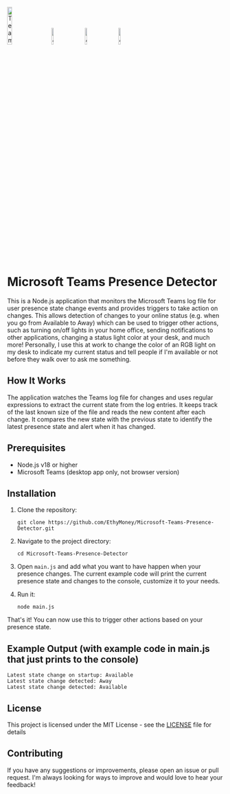 <p align="left">
  <img src="https://upload.wikimedia.org/wikipedia/commons/thumb/c/c9/Microsoft_Office_Teams_%282018%E2%80%93present%29.svg/2203px-Microsoft_Office_Teams_%282018%E2%80%93present%29.svg.png" alt="Teams Logo" width="15%" height="auto">
  &nbsp;&nbsp;&nbsp;&nbsp;&nbsp;
  <img src="https://static.wixstatic.com/media/d98092_967d2f1b524e423c8c5c5644ea740e8e~mv2.png/v1/fill/w_450,h_448,al_c,q_85,usm_0.66_1.00_0.01,enc_auto/d98092_967d2f1b524e423c8c5c5644ea740e8e~mv2.png" alt="Available Icon" width="10%" height="auto">
  &nbsp;&nbsp;&nbsp;&nbsp;&nbsp;
  <img src="https://static.wixstatic.com/media/d98092_b176baa20fcb427daec31fe967c0acf7~mv2.png/v1/fill/w_450,h_448,al_c,q_85,usm_0.66_1.00_0.01,enc_auto/d98092_b176baa20fcb427daec31fe967c0acf7~mv2.png" alt="Away Icon" width="10%" height="auto">
  &nbsp;&nbsp;&nbsp;&nbsp;&nbsp;
  <img src="https://static.wixstatic.com/media/d98092_fbff9ee78d3d401891dde6cfd598e7f5~mv2.png/v1/fill/w_450,h_448,al_c,q_85,usm_0.66_1.00_0.01,enc_auto/d98092_fbff9ee78d3d401891dde6cfd598e7f5~mv2.png" alt="Available Icon" width="10%" height="auto">
  &nbsp;&nbsp;&nbsp;&nbsp;&nbsp;
</p>

# Microsoft Teams Presence Detector

This is a Node.js application that monitors the Microsoft Teams log file for user presence state change events and provides triggers to take action on changes. This allows detection of changes to your online status (e.g. when you go from Available to Away) which can be used to trigger other actions, such as turning on/off lights in your home office, sending notifications to other applications, changing a status light color at your desk, and much more! Personally, I use this at work to change the color of an RGB light on my desk to indicate my current status and tell people if I'm available or not before they walk over to ask me something.

## How It Works

The application watches the Teams log file for changes and uses regular expressions to extract the current state from the log entries. It keeps track of the last known size of the file and reads the new content after each change. It compares the new state with the previous state to identify the latest presence state and alert when it has changed.

## Prerequisites

- Node.js v18 or higher
- Microsoft Teams (desktop app only, not browser version)

## Installation

1. Clone the repository:

      `git clone https://github.com/EthyMoney/Microsoft-Teams-Presence-Detector.git`

2. Navigate to the project directory:

      `cd Microsoft-Teams-Presence-Detector`

3. Open `main.js` and add what you want to have happen when your presence changes. The current example code will print the current presence state and changes to the console, customize it to your needs.

4. Run it:

      `node main.js`

That's it! You can now use this to trigger other actions based on your presence state.

## Example Output (with example code in main.js that just prints to the console)

```
Latest state change on startup: Available
Latest state change detected: Away
Latest state change detected: Available
```

## License

This project is licensed under the MIT License - see the [LICENSE](LICENSE) file for details

## Contributing

If you have any suggestions or improvements, please open an issue or pull request. I'm always looking for ways to improve and would love to hear your feedback!
